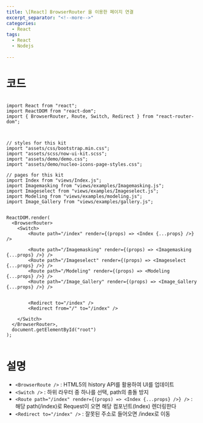 ```yaml
---
title: \[React] BrowserRouter 을 이용한 페이지 연결
excerpt_separator: "<!--more-->"
categories:
  - React
tags:
  - React
  - Nodejs
  
---
```




# 코드


```

import React from "react";
import ReactDOM from "react-dom";
import { BrowserRouter, Route, Switch, Redirect } from "react-router-dom";



// styles for this kit
import "assets/css/bootstrap.min.css";
import "assets/scss/now-ui-kit.scss";
import "assets/demo/demo.css";
import "assets/demo/nucleo-icons-page-styles.css";

// pages for this kit
import Index from "views/Index.js";
import Imagemasking from "views/examples/Imagemasking.js";
import Imageselect from "views/examples/Imageselect.js";
import Modeling from "views/examples/modeling.js";
import Image_Gallery from "views/examples/gallery.js";


ReactDOM.render(
  <BrowserRouter>
    <Switch>
        <Route path="/index" render={(props) => <Index {...props} />} />
  
        <Route path="/Imagemasking" render={(props) => <Imagemasking {...props} />} />
        <Route path="/Imageselect" render={(props) => <Imageselect {...props} />} />
        <Route path="/Modeling" render={(props) => <Modeling {...props} />} />
        <Route path="/Image_Gallery" render={(props) => <Image_Gallery {...props} />} /> 


        <Redirect to="/index" />
        <Redirect from="/" to="/index" />
      
    </Switch>
  </BrowserRouter>,
  document.getElementById("root")
);


```




# 설명


- ```<BrowserRoute />``` : HTML5의 history API를 활용하여 UI를 업데이트
- ```<Switch />``` : 하위 라우터 중 하나를 선택, path의 충돌 방지
- ```<Route path="/index" render={(props) => <Index {...props} />} />``` : 해당 path(/index)로 Request이 오면 해당 컴포넌트(Index) 렌더링한다
- ```<Redirect to="/index" />``` : 잘못된 주소로 들어오면 /index로 이동

